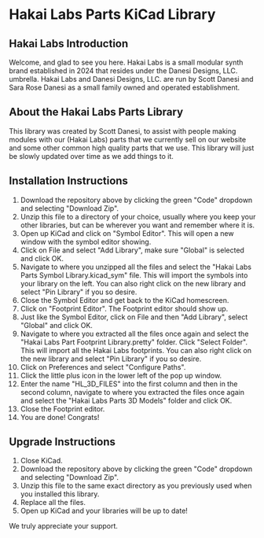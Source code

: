 # Hakai Labs Parts KiCad Library

## Hakai Labs Introduction
Welcome, and glad to see you here. Hakai Labs is a small modular synth brand established in 2024 that resides under the Danesi Designs, LLC. umbrella. Hakai Labs and Danesi Designs, LLC. are run by Scott Danesi and Sara Rose Danesi as a small family owned and operated establishment.

## About the Hakai Labs Parts Library
This library was created by Scott Danesi, to assist with people making modules with our (Hakai Labs) parts that we currently sell on our website and some other common high quality parts that we use.  This library will just be slowly updated over time as we add things to it.

## Installation Instructions
1. Download the repository above by clicking the green "Code" dropdown and selecting "Download Zip".
2. Unzip this file to a directory of your choice, usually where you keep your other libraries, but can be wherever you want and remember where it is.
3. Open up KiCad and click on "Symbol Editor".  This will open a new window with the symbol editor showing. 
4. Click on File and select "Add Library", make sure "Global" is selected and click OK.
5. Navigate to where you unzipped all the files and select the "Hakai Labs Parts Symbol Library.kicad_sym" file.  This will import the symbols into your library on the left.  You can also right click on the new library and select "Pin Library" if you so desire.
6. Close the Symbol Editor and get back to the KiCad homescreen.
7. Click on "Footprint Editor".  The Footprint editor should show up.
8. Just like the Symbol Editor, click on File and then "Add Library", select "Global" and click OK.
9. Navigate to where you extracted all the files once again and select the "Hakai Labs Part Footprint Library.pretty" folder.  Click "Select Folder".  This will import all the Hakai Labs footprints. You can also right click on the new library and select "Pin Library" if you so desire.
10. Click on Preferences and select "Configure Paths".
11. Click the little plus icon in the lower left of the pop up window.
12. Enter the name "HL_3D_FILES" into the first column and then in the second column, navigate to where you extracted the files once again and select the "Hakai Labs Parts 3D Models" folder and click OK.
13. Close the Footprint editor.
14. You are done!  Congrats!

## Upgrade Instructions
1. Close KiCad.
2. Download the repository above by clicking the green "Code" dropdown and selecting "Download Zip".
3. Unzip this file to the same exact directory as you previously used when you installed this library.
4. Replace all the files.
5. Open up KiCad and your libraries will be up to date!

We truly appreciate your support.